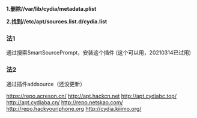 **1.删除//var/lib/cydia/metadata.plist**

**2.找到//etc/apt/sources.list.d/cydia.list**

### 法1

通过搜索SmartSourcePrompt，安装这个插件 (这个可以用，20210314已试用)

### 法2

通过插件addsource（还没更新）

https://repo.acreson.cn/
http://apt.hackcn.net
http://apt.cydiabc.top/
http://apt.cydiaba.cn/
http://repo.netskao.com/
http://repo.hackyouriphone.org
http://cydia.kiiimo.org/